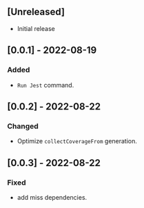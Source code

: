 ## [Unreleased]

- Initial release

## [0.0.1] - 2022-08-19

### Added

- `Run Jest` command.

## [0.0.2] - 2022-08-22

### Changed

- Optimize `collectCoverageFrom` generation.

## [0.0.3] - 2022-08-22

### Fixed

- add miss dependencies.

